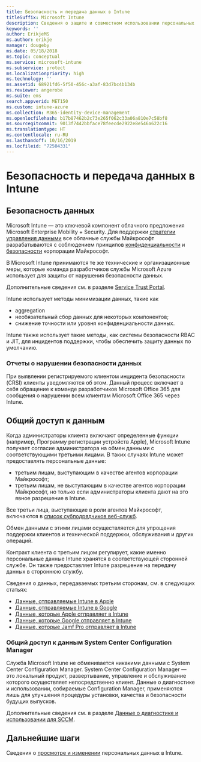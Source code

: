 ```yaml
---
title: Безопасность и передача данных в Intune
titleSuffix: Microsoft Intune
description: Сведения о защите и совместном использовании персональных данных в Intune.
keywords: ''
author: ErikjeMS
ms.author: erikje
manager: dougeby
ms.date: 05/18/2018
ms.topic: conceptual
ms.service: microsoft-intune
ms.subservice: protect
ms.localizationpriority: high
ms.technology: ''
ms.assetid: 68921fd6-5f50-456c-a3af-83d7bc4b134b
ms.reviewer: angerobe
ms.suite: ems
search.appverid: MET150
ms.custom: intune-azure
ms.collection: M365-identity-device-management
ms.openlocfilehash: b17b87462b2c73e265f062c33a06a810e7c58bf8
ms.sourcegitcommit: 9013f7442bbface78feecde2922e8e546a622c16
ms.translationtype: HT
ms.contentlocale: ru-RU
ms.lasthandoff: 10/16/2019
ms.locfileid: "72504331"
---
```

# <a name="data-security-and-sharing-in-intune"></a>Безопасность и передача данных в Intune


## <a name="data-security"></a>Безопасность данных

Microsoft Intune — это ключевой компонент облачного предложения Microsoft Enterprise Mobility + Security. Для поддержки [стратегии управления данными](https://www.microsoft.com/en-us/TrustCenter/Security/default.aspx) все облачные службы Майкрософт разрабатываются с соблюдением принципов [конфиденциальности](https://www.microsoft.com/en-us/trustcenter/privacy) и [безопасности](https://www.microsoft.com/en-us/trustcenter/security/) корпорации Майкрософт.  

В Microsoft Intune принимаются те же технические и организационные меры, которые команда разработчиков службы Microsoft Azure использует для защиты от нарушения безопасности данных.

Дополнительные сведения см. в разделе [Service Trust Portal](https://www.microsoft.com/en-us/TrustCenter/stp).

Intune использует методы минимизации данных, такие как

- aggregation
- необязательный сбор данных для некоторых компонентов;
- снижение точности или уровня конфиденциальности данных.

Intune также использует такие методы, как системы безопасности RBAC и JIT, для инцидентов поддержки, чтобы обеспечить защиту данных по умолчанию. 

### <a name="data-breach-reporting"></a>Отчеты о нарушении безопасности данных

При выявлении регистрируемого клиентом инцидента безопасности (CRSI) клиенты уведомляются об этом. Данный процесс включает в себя обращение к команде разработчиков Microsoft Office 365 для сообщения о нарушении всем клиентам Microsoft Office 365 через Intune.

## <a name="data-sharing"></a>Общий доступ к данным

Когда администраторы клиента включают определенные функции (например, Программу регистрации устройств Apple), Microsoft Intune получает согласие администратора на обмен данными с соответствующими третьими лицами. В таких случаях Intune может предоставлять персональные данные:

- третьим лицам, выступающим в качестве агентов корпорации Майкрософт;
- третьим лицам, не выступающим в качестве агентов корпорации Майкрософт, но только если администраторы клиента дают на это явное разрешение в Intune.

Все третьи лица, выступающие в роли агентов Майкрософт, включаются в [список субподрядчиков веб-служб](https://aka.ms/Online_Serv_Subcontractor_List).

Обмен данными с этими лицами осуществляется для упрощения поддержки клиентов и технической поддержки, обслуживания и других операций.

Контракт клиента с третьим лицом регулирует, какие именно персональные данные Intune хранятся в соответствующей сторонней службе. Он также предоставляет Intune разрешение на передачу данных в стороннюю службу.  

Сведения о данных, передаваемых третьим сторонам, см. в следующих статьях:
- [Данные, отправляемые Intune в Apple](data-intune-sends-to-apple.md)
- [Данные, отправляемые Intune в Google](data-intune-sends-to-google.md)
- [Данные, которые Apple отправляет в Intune](data-apple-sends-to-intune.md)
- [Данные, которые Google отправляет в Intune](data-google-sends-to-intune.md)
- [Данные, которые Jamf Pro отправляет в Intune](data-jamf-sends-to-intune.md)

### <a name="system-center-configuration-manager-data-sharing"></a>Общий доступ к данным System Center Configuration Manager

Служба Microsoft Intune не обменивается никакими данными с System Center Configuration Manager. System Center Configuration Manager — это локальный продукт, развертывание, управление и обслуживание которого осуществляет непосредственно клиент. Данные о диагностике и использовании, собираемые Configuration Manager, применяются лишь для улучшения процедуры установки, качества и безопасности будущих выпусков.

Дополнительные сведения см. в разделе [Данные о диагностике и использовании для SCCM](https://docs.microsoft.com/sccm/core/plan-design/diagnostics/diagnostics-and-usage-data). 


## <a name="next-steps"></a>Дальнейшие шаги

Сведения о [просмотре и изменении](privacy-data-view-correct.md) персональных данных в Intune.
